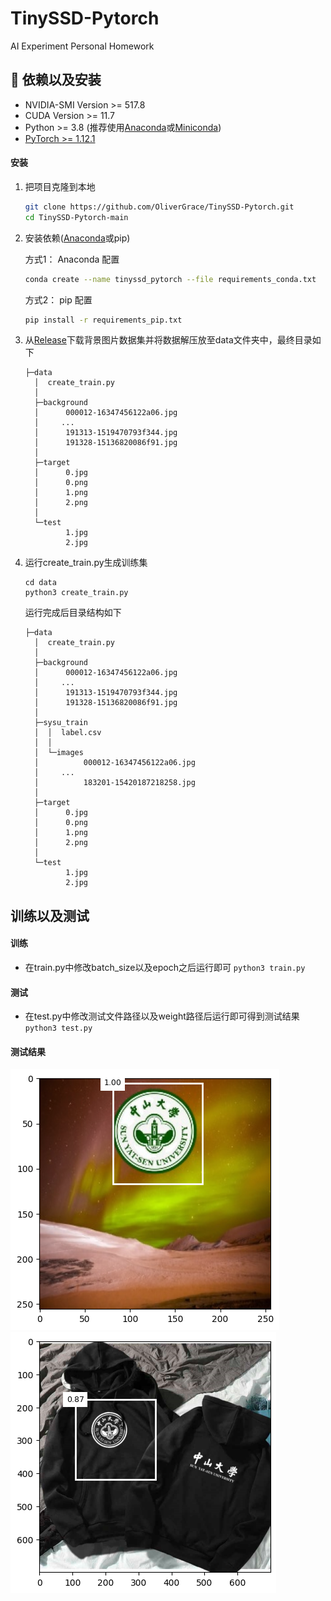 # TinySSD-Pytorch
AI Experiment Personal Homework

## :wrench: 依赖以及安装

- NVIDIA-SMI Version >= 517.8
- CUDA Version >= 11.7
- Python >= 3.8 (推荐使用[Anaconda](https://www.anaconda.com/download/#linux)或[Miniconda](https://docs.conda.io/en/latest/miniconda.html))
- [PyTorch >= 1.12.1](https://pytorch.org/)

#### 安装

1. 把项目克隆到本地

    ```bash
    git clone https://github.com/OliverGrace/TinySSD-Pytorch.git
    cd TinySSD-Pytorch-main
    ```

2. 安装依赖([Anaconda](https://www.anaconda.com/download/#linux)或pip)
    
    方式1：
    Anaconda 配置
    ```bash
    conda create --name tinyssd_pytorch --file requirements_conda.txt
    ```
    
    方式2：
    pip 配置
    ```bash
    pip install -r requirements_pip.txt
    ```
3.  从[Release](https://github.com/OliverGrace/TinySSD-Pytorch/releases/tag/main)下载背景图片数据集并将数据解压放至data文件夹中，最终目录如下

    ```
    ├─data
      │  create_train.py
      │  
      ├─background
      │      000012-16347456122a06.jpg
      │	    ...
      │      191313-1519470793f344.jpg
      │      191328-15136820086f91.jpg
      │          
      ├─target
      │      0.jpg
      │      0.png
      │      1.png
      │      2.png
      │      
      └─test
             1.jpg
             2.jpg
    ```
    
4.  运行create_train.py生成训练集

    ```
    cd data
    python3 create_train.py
    ```
    运行完成后目录结构如下
    ```
    ├─data
      │  create_train.py
      │  
      ├─background
      │      000012-16347456122a06.jpg
      │	    ...
      │      191313-1519470793f344.jpg
      │      191328-15136820086f91.jpg
      │      
      ├─sysu_train
      │  │  label.csv
      │  │  
      │  └─images
      │          000012-16347456122a06.jpg
      │		...
      │          183201-15420187218258.jpg
      │          
      ├─target
      │      0.jpg
      │      0.png
      │      1.png
      │      2.png
      │      
      └─test
             1.jpg
             2.jpg
    ```
## 训练以及测试

#### 训练
   - 在train.py中修改batch_size以及epoch之后运行即可
    `
    python3 train.py
    `              
#### 测试
   - 在test.py中修改测试文件路径以及weight路径后运行即可得到测试结果
    `
    python3 test.py
    `
#### 测试结果
![1](results/output1.png)    ![2](results/output2.png)
    
